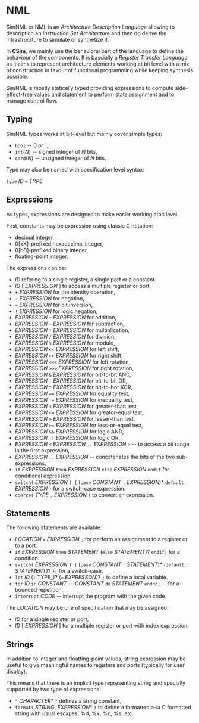 # NML

SimNML or NML is an _Architecture Description Language_ allowing to description an _Instruction Set Architecture_ and then do derive the infrastrucrture to simulate or synthetize it.

In **CSim**, we mainly use the behavioral part of the language to define the behaviour of the components. It is bascially a _Register Transfer Language_ as it aims to represent architecture elements working at bit level with a mix of construction in favour of functional programming while keeping synthesis possible.

SimNML is mostly statically typed providing expressions to compute side-effect-free values and statement to perform state assignment and to manage control flow.


## Typing

SimNML types works at bit-level but mainly cover simple types:

* `bool` -- 0 or 1,
* `int`(_N_) -- signed integer of _N_ bits,
* `card`(_N_) -- unsigned integer of _N_ bits.

Type may also be named with specification level syntax:

`type` _ID_ `=` _TYPE_


## Expressions

As types, expressions are designed to make easier working atbit level.

First, constants may be expression using classic C notation:

* decimal integer,
* 0[xX]-prefixed hexadecimal integer,
* 0[bB]-prefixed binary integer,
* floating-point integer.

The expressions can be:

* _ID_ refering to a single register, a single port or a constant.
* _ID_ [ _EXPRESSION_ ] to access a multiple register or port.
* `+` _EXPRESSION_ for the identity operation,
* `-` _EXPRESSION_ for negation,
* `~` _EXPRESSION_ for bit inversion,
* `!` _EXPRESSION_ for logic negation,
* _EXPRESSION_ `+` _EXPRESSION_ for addition,
* _EXPRESSION_ `-` _EXPRESSION_ for subtraction,
* _EXPRESSION_ `*` _EXPRESSION_ for multiplication,
* _EXPRESSION_ `/` _EXPRESSION_ for division,
* _EXPRESSION_ `%` _EXPRESSION_ for modulo,
* _EXPRESSION_ `<<` _EXPRESSION_ for left shift,
* _EXPRESSION_ `>>` _EXPRESSION_ for right shift,
* _EXPRESSION_ `<<<` _EXPRESSION_ for left rotation,
* _EXPRESSION_ `>>>` _EXPRESSION_ for right rotation,
* _EXPRESSION_ `&` _EXPRESSION_ for bit-to-bit AND,
* _EXPRESSION_ `|` _EXPRESSION_ for bit-to-bit OR,
* _EXPRESSION_ `^` _EXPRESSION_ for bit-to-bot XOR,
* _EXPRESSION_ `==` _EXPRESSION_ for equality test,
* _EXPRESSION_ `!=` _EXPRESSION_ for inequality test,
* _EXPRESSION_ `<` _EXPRESSION_ for greater-than test,
* _EXPRESSION_ `<=` _EXPRESSION_ for greator-equal test,
* _EXPRESSION_ `>` _EXPRESSION_ for lesser-than test,
* _EXPRESSION_ `>=` _EXPRESSION_ for less-or-equal test,
* _EXPRESSION_ `&&` _EXPRESSION_ for logic AND,
* _EXPRESSION_ `||` _EXPRESSION_ for logic OR.
* _EXPRESSION_ `<` _EXPRESSION_ `..` _EXPRESSION_ `>` -- to access a bit range in the first expression,
* _EXPRESSION_ `..` _EXPRESSION_ -- concatenates the bits of the two sub-expressions.
* `if` _EXPRESSION_ `then` _EXPRESSION_ `else` _EXPRESSION_ `endif` for conditional expression.
* `switch(` _EXPRESSION_ `) {` (`case` _CONSTANT_ `:` _EXPRESSION_)* `default:` _EXPRESSION_ `}` for a switch-case expression.
* `coerce(` _TYPE_ `,` _EXPRESSION_ `)` to convert an expression.


## Statements

The following statements are available:

* _LOCATION_ `=` _EXPRESSION_ `;` for perform an assignment to a register or to a port.
* `if` _EXPRESSION_ `then` _STATEMENT_ (`else` _STATEMENT_)? `endif;` for a condition.
* `switch(` _EXPRESSION_ `) {` (`case` _CONSTANT_ `:` _STATEMENT_)* (`default:
` _STATEMENT_)? `};` for a switch-case.
* `let` _ID_ (`:` TYPE_)? (`=` _EXPRESSON_)? `;` to define a local variable.
* `for` _ID_ `in` _CONSTANT_ `..` _CONSTANT_ `do` _STATEMENT_ `enddo;` -- for a bounded repetition.
* `interrupt` _CODE_ -- interrupt the program with the given code.

The _LOCATION_ may be one of specification that may be assigned:

* _ID_ for a single register or port,
* _ID_ [ _EXPRESSION_ ] for a multiple register or port with index expression.


## Strings

In addition to integer and floatting-point values, string expression may be useful to give meaningful names to registers and ports (typically for user display).

This means that there is an implicit type representing string and specially supported by two type of expressions:

* `"` _CHARACTER_* `"` defines a string constant,
* `format(` _STRING_, _EXPRESSION_* `)` to define a formatted a-la C formatted string with usual escapes: %d, %x, %c, %s, etc.










